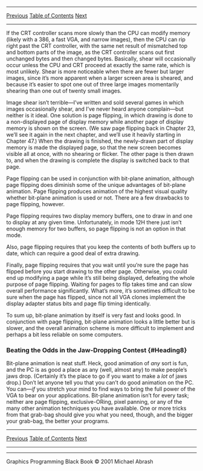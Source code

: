   ------------------------ --------------------------------- --------------------
  [Previous](43-05.html)   [Table of Contents](index.html)   [Next](44-01.html)
  ------------------------ --------------------------------- --------------------

If the CRT controller scans more slowly than the CPU can modify memory
(likely with a 386, a fast VGA, and narrow images), then the CPU can rip
right past the CRT controller, with the same net result of mismatched
top and bottom parts of the image, as the CRT controller scans out first
unchanged bytes and then changed bytes. Basically, shear will
occasionally occur unless the CPU and CRT proceed at exactly the same
rate, which is most unlikely. Shear is more noticeable when there are
fewer but larger images, since it’s more apparent when a larger screen
area is sheared, and because it’s easier to spot one out of three large
images momentarily shearing than one out of twenty small images.

Image shear isn’t terrible—I’ve written and sold several games in which
images occasionally shear, and I’ve never heard anyone complain—but
neither is it ideal. One solution is page flipping, in which drawing is
done to a non-displayed page of display memory while another page of
display memory is shown on the screen. (We saw page flipping back in
Chapter 23, we’ll see it again in the next chapter, and we’ll use it
heavily starting in Chapter 47.) When the drawing is finished, the
newly-drawn part of display memory is made the displayed page, so that
the new screen becomes visible all at once, with no shearing or flicker.
The other page is then drawn to, and when the drawing is complete the
display is switched back to that page.

Page flipping can be used in conjunction with bit-plane animation,
although page flipping does diminish some of the unique advantages of
bit-plane animation. Page flipping produces animation of the highest
visual quality whether bit-plane animation is used or not. There are a
few drawbacks to page flipping, however.

Page flipping requires two display memory buffers, one to draw in and
one to display at any given time. Unfortunately, in mode 12H there just
isn’t enough memory for two buffers, so page flipping is not an option
in that mode.

Also, page flipping requires that you keep the contents of both buffers
up to date, which can require a good deal of extra drawing.

Finally, page flipping requires that you wait until you’re sure the page
has flipped before you start drawing to the other page. Otherwise, you
could end up modifying a page while it’s still being displayed,
defeating the whole purpose of page flipping. Waiting for pages to flip
takes time and can slow overall performance significantly. What’s more,
it’s sometimes difficult to be sure when the page has flipped, since not
all VGA clones implement the display adapter status bits and page flip
timing identically.

To sum up, bit-plane animation by itself is very fast and looks good. In
conjunction with page flipping, bit-plane animation looks a little
better but is slower, and the overall animation scheme is more difficult
to implement and perhaps a bit less reliable on some computers.

### Beating the Odds in the Jaw-Dropping Contest {#Heading8}

Bit-plane animation is neat stuff. Heck, good animation of *any* sort is
fun, and the PC is as good a place as any (well, almost any) to make
people’s jaws drop. (Certainly it’s the place to go if you want to make
a *lot* of jaws drop.) Don’t let anyone tell you that you can’t do good
animation on the PC. You can—*if* you stretch your mind to find ways to
bring the full power of the VGA to bear on your applications. Bit-plane
animation isn’t for every task; neither are page flipping,
exclusive-ORing, pixel panning, or any of the many other animation
techniques you have available. One or more tricks from that grab-bag
should give you what you need, though, and the bigger your grab-bag, the
better your programs.

  ------------------------ --------------------------------- --------------------
  [Previous](43-05.html)   [Table of Contents](index.html)   [Next](44-01.html)
  ------------------------ --------------------------------- --------------------

* * * * *

Graphics Programming Black Book © 2001 Michael Abrash
